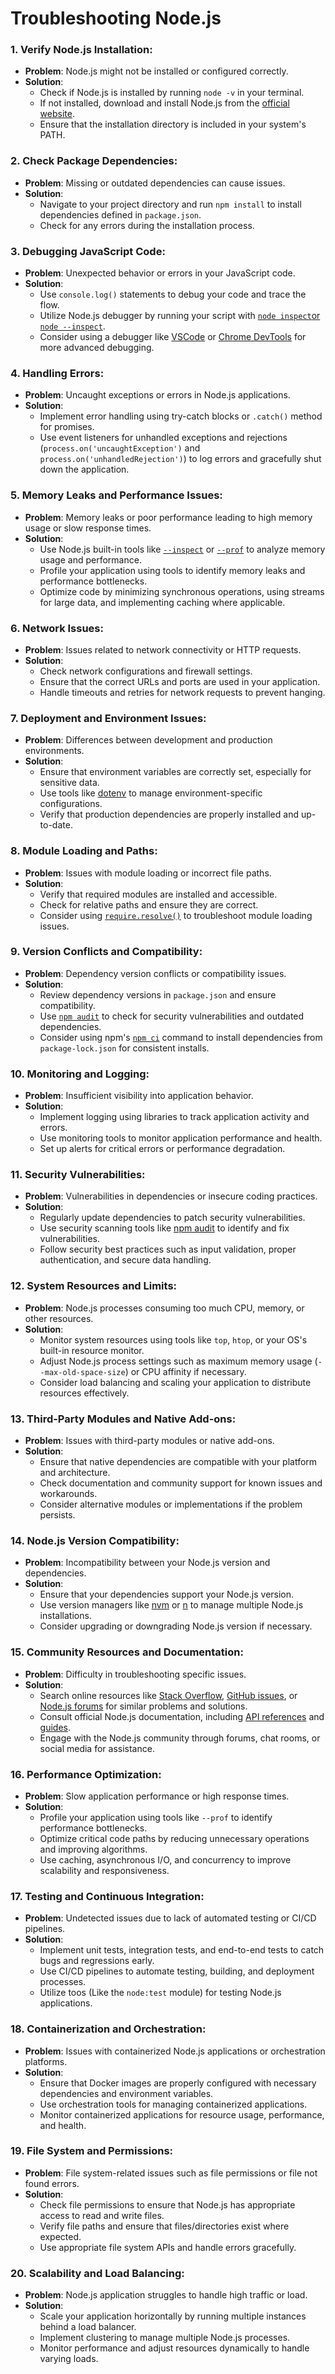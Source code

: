 # Troubleshooting Node.js

### 1. Verify Node.js Installation:
- **Problem**: Node.js might not be installed or configured correctly.
- **Solution**:
  - Check if Node.js is installed by running `node -v` in your terminal.
  - If not installed, download and install Node.js from the [official website][1].
  - Ensure that the installation directory is included in your system's PATH.

### 2. Check Package Dependencies:
- **Problem**: Missing or outdated dependencies can cause issues.
- **Solution**:
  - Navigate to your project directory and run `npm install` to install dependencies defined in `package.json`.
  - Check for any errors during the installation process.

### 3. Debugging JavaScript Code:
- **Problem**: Unexpected behavior or errors in your JavaScript code.
- **Solution**:
  - Use `console.log()` statements to debug your code and trace the flow.
  - Utilize Node.js debugger by running your script with [`node inspect`or `node --inspect`][2].
  - Consider using a debugger like [VSCode][3] or [Chrome DevTools][4] for more advanced debugging.

### 4. Handling Errors:
- **Problem**: Uncaught exceptions or errors in Node.js applications.
- **Solution**:
  - Implement error handling using try-catch blocks or `.catch()` method for promises.
  - Use event listeners for unhandled exceptions and rejections (`process.on('uncaughtException')` and `process.on('unhandledRejection')`) to log errors and gracefully shut down the application.

### 5. Memory Leaks and Performance Issues:
- **Problem**: Memory leaks or poor performance leading to high memory usage or slow response times.
- **Solution**:
  - Use Node.js built-in tools like [`--inspect`][2] or [`--prof`][5] to analyze memory usage and performance.
  - Profile your application using tools to identify memory leaks and performance bottlenecks.
  - Optimize code by minimizing synchronous operations, using streams for large data, and implementing caching where applicable.

### 6. Network Issues:
- **Problem**: Issues related to network connectivity or HTTP requests.
- **Solution**:
  - Check network configurations and firewall settings.
  - Ensure that the correct URLs and ports are used in your application.
  - Handle timeouts and retries for network requests to prevent hanging.

### 7. Deployment and Environment Issues:
- **Problem**: Differences between development and production environments.
- **Solution**:
  - Ensure that environment variables are correctly set, especially for sensitive data.
  - Use tools like [dotenv][8] to manage environment-specific configurations.
  - Verify that production dependencies are properly installed and up-to-date.

### 8. Module Loading and Paths:
- **Problem**: Issues with module loading or incorrect file paths.
- **Solution**:
  - Verify that required modules are installed and accessible.
  - Check for relative paths and ensure they are correct.
  - Consider using [`require.resolve()`][9] to troubleshoot module loading issues.

### 9. Version Conflicts and Compatibility:
- **Problem**: Dependency version conflicts or compatibility issues.
- **Solution**:
  - Review dependency versions in `package.json` and ensure compatibility.
  - Use [`npm audit`][10] to check for security vulnerabilities and outdated dependencies.
  - Consider using npm's [`npm ci`][11] command to install dependencies from `package-lock.json` for consistent installs.

### 10. Monitoring and Logging:
- **Problem**: Insufficient visibility into application behavior.
- **Solution**:
  - Implement logging using libraries to track application activity and errors.
  - Use monitoring tools to monitor application performance and health.
  - Set up alerts for critical errors or performance degradation.

### 11. Security Vulnerabilities:
- **Problem**: Vulnerabilities in dependencies or insecure coding practices.
- **Solution**:
  - Regularly update dependencies to patch security vulnerabilities.
  - Use security scanning tools like [npm audit][10] to identify and fix vulnerabilities.
  - Follow security best practices such as input validation, proper authentication, and secure data handling.

### 12. System Resources and Limits:
- **Problem**: Node.js processes consuming too much CPU, memory, or other resources.
- **Solution**:
  - Monitor system resources using tools like `top`, `htop`, or your OS's built-in resource monitor.
  - Adjust Node.js process settings such as maximum memory usage (`--max-old-space-size`) or CPU affinity if necessary.
  - Consider load balancing and scaling your application to distribute resources effectively.

### 13. Third-Party Modules and Native Add-ons:
- **Problem**: Issues with third-party modules or native add-ons.
- **Solution**:
  - Ensure that native dependencies are compatible with your platform and architecture.
  - Check documentation and community support for known issues and workarounds.
  - Consider alternative modules or implementations if the problem persists.

### 14. Node.js Version Compatibility:
- **Problem**: Incompatibility between your Node.js version and dependencies.
- **Solution**:
  - Ensure that your dependencies support your Node.js version.
  - Use version managers like [nvm][12] or [n][13] to manage multiple Node.js installations.
  - Consider upgrading or downgrading Node.js version if necessary.

### 15. Community Resources and Documentation:
- **Problem**: Difficulty in troubleshooting specific issues.
- **Solution**:
  - Search online resources like [Stack Overflow][14], [GitHub issues][15], or [Node.js forums][16] for similar problems and solutions.
  - Consult official Node.js documentation, including [API references][17] and [guides][18].
  - Engage with the Node.js community through forums, chat rooms, or social media for assistance.

### 16. Performance Optimization:
- **Problem**: Slow application performance or high response times.
- **Solution**:
  - Profile your application using tools like `--prof` to identify performance bottlenecks.
  - Optimize critical code paths by reducing unnecessary operations and improving algorithms.
  - Use caching, asynchronous I/O, and concurrency to improve scalability and responsiveness.

### 17. Testing and Continuous Integration:
- **Problem**: Undetected issues due to lack of automated testing or CI/CD pipelines.
- **Solution**:
  - Implement unit tests, integration tests, and end-to-end tests to catch bugs and regressions early.
  - Use CI/CD pipelines to automate testing, building, and deployment processes.
  - Utilize toos (Like the `node:test` module) for testing Node.js applications.

### 18. Containerization and Orchestration:
- **Problem**: Issues with containerized Node.js applications or orchestration platforms.
- **Solution**:
  - Ensure that Docker images are properly configured with necessary dependencies and environment variables.
  - Use orchestration tools for managing containerized applications.
  - Monitor containerized applications for resource usage, performance, and health.

### 19. File System and Permissions:
- **Problem**: File system-related issues such as file permissions or file not found errors.
- **Solution**:
  - Check file permissions to ensure that Node.js has appropriate access to read and write files.
  - Verify file paths and ensure that files/directories exist where expected.
  - Use appropriate file system APIs and handle errors gracefully.

### 20. Scalability and Load Balancing:
- **Problem**: Node.js application struggles to handle high traffic or load.
- **Solution**:
  - Scale your application horizontally by running multiple instances behind a load balancer.
  - Implement clustering to manage multiple Node.js processes.
  - Monitor performance and adjust resources dynamically to handle varying loads.

[1]: https://nodejs.org/
[2]: https://nodejs.org/en/docs/guides/debugging-getting-started/
[3]: https://code.visualstudio.com/docs/nodejs/nodejs-debugging/
[4]: https://developers.google.com/web/tools/chrome-devtools
[5]: https://nodejs.org/en/docs/guides/simple-profiling/
[8]: https://www.npmjs.com/package/dotenv
[9]: https://nodejs.org/api/modules.html#requireresolverequest-options
[10]: https://docs.npmjs.com/cli/v7/commands/npm-audit
[11]: https://docs.npmjs.com/cli/v7/commands/npm-ci
[12]: https://github.com/nvm-sh/nvm
[13]: https://github.com/tj/n
[14]: https://stackoverflow.com/
[15]: https://github.com/nodejs/node/issues
[16]: https://github.com/nodejs/node/discussions
[17]: https://nodejs.org/api/
[18]: https://nodejs.org/en/docs/guides/
